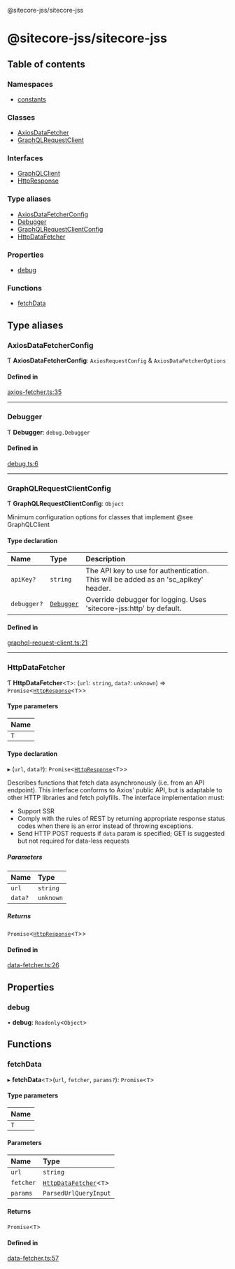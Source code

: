@sitecore-jss/sitecore-jss

# @sitecore-jss/sitecore-jss

## Table of contents

### Namespaces

- [constants](modules/constants.md)

### Classes

- [AxiosDataFetcher](classes/AxiosDataFetcher.md)
- [GraphQLRequestClient](classes/GraphQLRequestClient.md)

### Interfaces

- [GraphQLClient](interfaces/GraphQLClient.md)
- [HttpResponse](interfaces/HttpResponse.md)

### Type aliases

- [AxiosDataFetcherConfig](README.md#axiosdatafetcherconfig)
- [Debugger](README.md#debugger)
- [GraphQLRequestClientConfig](README.md#graphqlrequestclientconfig)
- [HttpDataFetcher](README.md#httpdatafetcher)

### Properties

- [debug](README.md#debug)

### Functions

- [fetchData](README.md#fetchdata)

## Type aliases

### AxiosDataFetcherConfig

Ƭ **AxiosDataFetcherConfig**: `AxiosRequestConfig` & `AxiosDataFetcherOptions`

#### Defined in

[axios-fetcher.ts:35](https://github.com/Sitecore/jss/blob/f5c66a8c/packages/sitecore-jss/src/axios-fetcher.ts#L35)

___

### Debugger

Ƭ **Debugger**: `debug.Debugger`

#### Defined in

[debug.ts:6](https://github.com/Sitecore/jss/blob/f5c66a8c/packages/sitecore-jss/src/debug.ts#L6)

___

### GraphQLRequestClientConfig

Ƭ **GraphQLRequestClientConfig**: `Object`

Minimum configuration options for classes that implement @see GraphQLClient

#### Type declaration

| Name | Type | Description |
| :------ | :------ | :------ |
| `apiKey?` | `string` | The API key to use for authentication. This will be added as an 'sc_apikey' header. |
| `debugger?` | [`Debugger`](README.md#debugger) | Override debugger for logging. Uses 'sitecore-jss:http' by default. |

#### Defined in

[graphql-request-client.ts:21](https://github.com/Sitecore/jss/blob/f5c66a8c/packages/sitecore-jss/src/graphql-request-client.ts#L21)

___

### HttpDataFetcher

Ƭ **HttpDataFetcher**<`T`\>: (`url`: `string`, `data?`: `unknown`) => `Promise`<[`HttpResponse`](interfaces/HttpResponse.md)<`T`\>\>

#### Type parameters

| Name |
| :------ |
| `T` |

#### Type declaration

▸ (`url`, `data?`): `Promise`<[`HttpResponse`](interfaces/HttpResponse.md)<`T`\>\>

Describes functions that fetch data asynchronously (i.e. from an API endpoint).
This interface conforms to Axios' public API, but is adaptable to other HTTP libraries and
fetch polyfills.
The interface implementation must:
- Support SSR
- Comply with the rules of REST by returning appropriate response status codes when there is an error instead of throwing exceptions.
- Send HTTP POST requests if `data` param is specified; GET is suggested but not required for data-less requests

##### Parameters

| Name | Type |
| :------ | :------ |
| `url` | `string` |
| `data?` | `unknown` |

##### Returns

`Promise`<[`HttpResponse`](interfaces/HttpResponse.md)<`T`\>\>

#### Defined in

[data-fetcher.ts:26](https://github.com/Sitecore/jss/blob/f5c66a8c/packages/sitecore-jss/src/data-fetcher.ts#L26)

## Properties

### debug

• **debug**: `Readonly`<`Object`\>

## Functions

### fetchData

▸ **fetchData**<`T`\>(`url`, `fetcher`, `params?`): `Promise`<`T`\>

#### Type parameters

| Name |
| :------ |
| `T` |

#### Parameters

| Name | Type |
| :------ | :------ |
| `url` | `string` |
| `fetcher` | [`HttpDataFetcher`](README.md#httpdatafetcher)<`T`\> |
| `params` | `ParsedUrlQueryInput` |

#### Returns

`Promise`<`T`\>

#### Defined in

[data-fetcher.ts:57](https://github.com/Sitecore/jss/blob/f5c66a8c/packages/sitecore-jss/src/data-fetcher.ts#L57)
